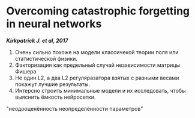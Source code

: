 # Overcoming catastrophic forgetting in neural networks

***Kirkpatrick J. et al, 2017***

1. Очень сильно похоже на модели классичекой теории поля или статистической физики.
2. Факторизация как предельный случай независимости матрицы Фишера
3. Не один L2, а два L2 регуляразатора взятых с разными весами покажут лучшие результаты.
4. Интерсно строить минимальные модели и их исследовать, чтобы выяснить ёмкость нейросетки.


"неодооценённость неопределённости параметров"
